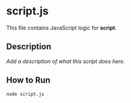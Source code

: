 # script.js

This file contains JavaScript logic for **script**.

## Description
_Add a description of what this script does here._

## How to Run
```bash
node script.js
```
